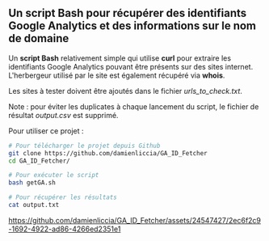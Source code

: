 ## Un script Bash pour récupérer des identifiants Google Analytics et des informations sur le nom de domaine 

Un **script Bash** relativement simple qui utilise **curl** pour extraire les identifiants Google Analytics pouvant être présents sur des sites internet. L'herbergeur utilisé par le site est également récupéré via **whois**.

Les sites à tester doivent être ajoutés dans le fichier *urls_to_check.txt*.

Note : pour éviter les duplicates à chaque lancement du script, le fichier de résultat *output.csv* est supprimé. 

Pour utiliser ce projet : 

```bash
# Pour télécharger le projet depuis Github 
git clone https://github.com/damienliccia/GA_ID_Fetcher
cd GA_ID_Fetcher/

# Pour exécuter le script 
bash getGA.sh 

# Pour récupérer les résultats 
cat output.txt 

```


https://github.com/damienliccia/GA_ID_Fetcher/assets/24547427/2ec6f2c9-1692-4922-ad86-4266ed2351e1

